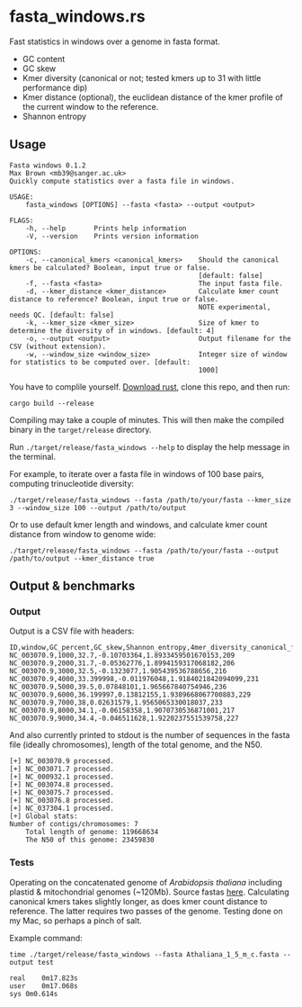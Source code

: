 # fasta_windows.rs

Fast statistics in windows over a genome in fasta format.
- GC content
- GC skew
- Kmer diversity (canonical or not; tested kmers up to 31 with little performance dip)
- Kmer distance (optional), the euclidean distance of the kmer profile of the current window to the reference.
- Shannon entropy

## Usage

```
Fasta windows 0.1.2
Max Brown <mb39@sanger.ac.uk>
Quickly compute statistics over a fasta file in windows.

USAGE:
    fasta_windows [OPTIONS] --fasta <fasta> --output <output>

FLAGS:
    -h, --help       Prints help information
    -V, --version    Prints version information

OPTIONS:
    -c, --canonical_kmers <canonical_kmers>    Should the canonical kmers be calculated? Boolean, input true or false.
                                               [default: false]
    -f, --fasta <fasta>                        The input fasta file.
    -d, --kmer_distance <kmer_distance>        Calculate kmer count distance to reference? Boolean, input true or false.
                                               NOTE experimental, needs QC. [default: false]
    -k, --kmer_size <kmer_size>                Size of kmer to determine the diversity of in windows. [default: 4]
    -o, --output <output>                      Output filename for the CSV (without extension).
    -w, --window_size <window_size>            Integer size of window for statistics to be computed over. [default:
                                               1000]
```

You have to complile yourself. <a href="https://www.rust-lang.org/tools/install">Download rust</a>, clone this repo, and then run:

`cargo build --release`

Compiling may take a couple of minutes. This will then make the compiled binary in the `target/release` directory.

Run `./target/release/fasta_windows --help` to display the help message in the terminal.

For example, to iterate over a fasta file in windows of 100 base pairs, computing trinucleotide diversity:

`./target/release/fasta_windows --fasta /path/to/your/fasta --kmer_size 3 --window_size 100 --output /path/to/output`

Or to use default kmer length and windows, and calculate kmer count distance from window to genome wide:

`./target/release/fasta_windows --fasta /path/to/your/fasta --output /path/to/output --kmer_distance true`

## Output & benchmarks

### Output

Output is a CSV file with headers:

```
ID,window,GC_percent,GC_skew,Shannon_entropy,4mer_diversity_canonical_false
NC_003070.9,1000,32.7,-0.10703364,1.8933459501670153,209
NC_003070.9,2000,31.7,-0.05362776,1.8994159317068182,206
NC_003070.9,3000,32.5,-0.1323077,1.905439536788656,216
NC_003070.9,4000,33.399998,-0.011976048,1.9184021842094099,231
NC_003070.9,5000,39.5,0.07848101,1.965667840754946,236
NC_003070.9,6000,36.199997,0.13812155,1.9389668067700883,229
NC_003070.9,7000,38,0.02631579,1.9565065330018037,233
NC_003070.9,8000,34.1,-0.06158358,1.9070730536871001,217
NC_003070.9,9000,34.4,-0.046511628,1.9220237551539758,227
```

And also currently printed to stdout is the number of sequences in the fasta file (ideally chromosomes), length of the total genome, and the N50.

```
[+]	NC_003070.9 processed.
[+]	NC_003071.7 processed.
[+]	NC_000932.1 processed.
[+]	NC_003074.8 processed.
[+]	NC_003075.7 processed.
[+]	NC_003076.8 processed.
[+]	NC_037304.1 processed.
[+]	Global stats:
Number of contigs/chromosomes: 7
    Total length of genome: 119668634
    The N50 of this genome: 23459830
```

### Tests 

Operating on the concatenated genome of *Arabidopsis thaliana* including plastid & mitochondrial genomes (~120Mb). Source fastas <a href="https://www.ncbi.nlm.nih.gov/genome/?term=arabidopsis%20thaliana">here</a>. Calculating canonical kmers takes slightly longer, as does kmer count distance to reference. The latter requires two passes of the genome. Testing done on my Mac, so perhaps a pinch of salt.

Example command:

`time ./target/release/fasta_windows --fasta Athaliana_1_5_m_c.fasta --output test`

```
real	0m17.823s
user    0m17.068s
sys 0m0.614s
```
